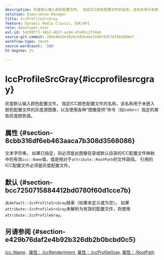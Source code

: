 ```yaml
---
description: 灰度默认输入颜色配置文件。 指定ICC颜色配置文件的名称，该名称用于未嵌入颜色配置文件的灰度源图像，以及使用各种“图像提供”命令（如color=）指定的某些灰度颜色值。
solution: Experience Manager
title: IccProfileSrcGray
feature: Dynamic Media Classic，SDK/API
role: Developer,User
exl-id: 54290f71-36b2-4b37-ac04-4fe85c1f34ab
source-git-commit: 206e4643e3926cb85b4be2189743578f88180be7
workflow-type: tm+mt
source-wordcount: '160'
ht-degree: 2%

---
```


# IccProfileSrcGray{#iccprofilesrcgray}

灰度默认输入颜色配置文件。 指定ICC颜色配置文件的名称，该名称用于未嵌入颜色配置文件的灰度源图像，以及使用各种“图像提供”命令（如color=）指定的某些灰度颜色值。

## 属性 {#section-8cbb316df6eb463aaca7b308d3568086}

文本字符串。 如果已指定，则必须是此图像目录或默认目录的ICC配置文件映射中的有效`icc::Name`值，或是相对于`attribute::RootPath`的文件路径。 引用的ICC配置文件必须是灰度配置文件。

## 默认 {#section-bcc7250715884412bd0780f60d1cce7b}

从`default::IccProfileSrcGray`继承（如果未定义或为空）。 如果`attribute::IccProfileSrcGray`未解析为有效的配置文件，则使用`attribute::IccProfileGray`。

## 另请参阅 {#section-e429b76daf2e4b92b326db2b0bcbd0c5}

[icc::Name](../../../../../is-api/image-catalog/image-serving-api-ref/c-image-catalog-reference/c-icc-profile-map-reference/r-name-icc.md#reference-9e7d3c8e35434981a3dfac66b8946cbe) ,  [属性：:IccRenderIntent](../../../../../is-api/image-catalog/image-serving-api-ref/c-image-catalog-reference/c-attributes-reference/r-iccrenderintent.md#reference-012f207f28bd4406a5368d23ed95a51f),  [属性：:IccProfileGray](../../../../../is-api/image-catalog/image-serving-api-ref/c-image-catalog-reference/c-attributes-reference/r-iccprofilegray.md#reference-13822a1596e440eea0492e86d88dad35),  [属性：:RootPath](../../../../../is-api/image-catalog/image-serving-api-ref/c-image-catalog-reference/c-attributes-reference/r-rootpath.md#reference-17d57e5967be403b8408fa7214017494)

